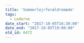 ```yaml
---
title: 'Sommerlejrforældremøde'
tags:
  - Lederne
date_start: "2017-10-05T16:30:00"
date_end: "2017-10-05T19:00:00"
old_id: 6472
---
```

